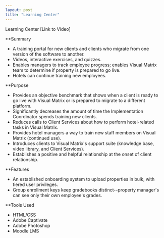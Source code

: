 ```yaml
---
layout: post
title: "Learning Center"
---
```


Learning Center
[Link to Video]

**Summary

- A training portal for new clients and clients who migrate from one version of the software to another.
- Videos, interactive exercises, and quizzes.
- Enables managers to track employee progress; enables Visual Matrix team to determine if property is prepared to go live.
- Hotels can continue training new employees.

**Purpose

- Provides an objective benchmark that shows when a client is ready to go live with Visual Matrix or is prepared to migrate to a different platform.
- Significantly decreases the amount of time the Implementation Coordinator spends training new clients.
- Reduces calls to Client Services about how to perform hotel-related tasks in Visual Matrix.
- Provides hotel managers a way to train new staff members on Visual Matrix (continued use).
- Introduces clients to Visual Matrix's support suite (knowledge base, video library, and Client Services).
- Establishes a positive and helpful relationship at the onset of client relationship.

**Features

- An established onboarding system to upload properties in bulk, with tiered user privileges. 
- Group enrollment keys keep gradebooks distinct--property manager's can see only their own employee's grades.

**Tools Used

- HTML/CSS
- Adobe Captivate
- Adobe Photoshop
- Moodle LMS
